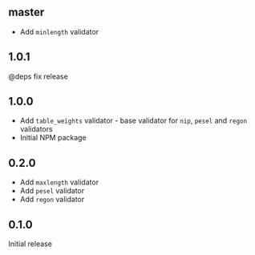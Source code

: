 ## master

* Add `minlength` validator

## 1.0.1

@deps fix release

## 1.0.0

* Add `table_weights` validator - base validator for `nip`, `pesel` and `regon` validators
* Initial NPM package

## 0.2.0

* Add `maxlength` validator
* Add `pesel` validator
* Add `regon` validator

## 0.1.0

Initial release
